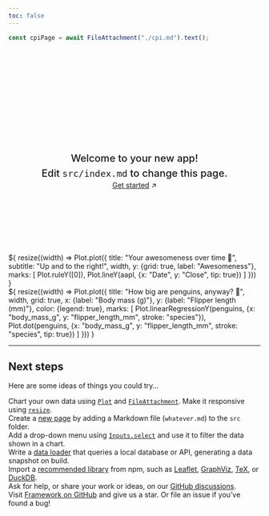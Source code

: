 ```yaml
---
toc: false
---
```


```js
const cpiPage = await FileAttachment("./cpi.md").text();
```


<div class="hero">
  <h1>hello</h1>
  <h2>Welcome to your new app! Edit&nbsp;<code style="font-size: 90%;">src/index.md</code> to change this page.</h2>
  <a href="https://observablehq.com/framework/getting-started">Get started<span style="display: inline-block; margin-left: 0.25rem;">↗︎</span></a>
</div>

<div class="grid" style="grid-template-columns: 1fr 3fr; grid-auto-rows: 504px;">
  <div class="card">${
    resize((width) => Plot.plot({
      title: "Your awesomeness over time 🚀",
      subtitle: "Up and to the right!",
      width,
      y: {grid: true, label: "Awesomeness"},
      marks: [
        Plot.ruleY([0]),
        Plot.lineY(aapl, {x: "Date", y: "Close", tip: true})
      ]
    }))
  }</div>
  <div class="card">${
    resize((width) => Plot.plot({
      title: "How big are penguins, anyway? 🐧", 
      width,
      grid: true,
      x: {label: "Body mass (g)"},
      y: {label: "Flipper length (mm)"},
      color: {legend: true},
      marks: [
        Plot.linearRegressionY(penguins, {x: "body_mass_g", y: "flipper_length_mm", stroke: "species"}),
        Plot.dot(penguins, {x: "body_mass_g", y: "flipper_length_mm", stroke: "species", tip: true})
      ]
    }))
  }</div>
</div>

---

## Next steps

Here are some ideas of things you could try…

<div class="grid grid-cols-4">
  <div class="card">
    Chart your own data using <a href="https://observablehq.com/framework/lib/plot"><code>Plot</code></a> and <a href="https://observablehq.com/framework/files"><code>FileAttachment</code></a>. Make it responsive using <a href="https://observablehq.com/framework/javascript#resize(render)"><code>resize</code></a>.
  </div>
  <div class="card">
    Create a <a href="https://observablehq.com/framework/project-structure">new page</a> by adding a Markdown file (<code>whatever.md</code>) to the <code>src</code> folder.
  </div>
  <div class="card">
    Add a drop-down menu using <a href="https://observablehq.com/framework/inputs/select"><code>Inputs.select</code></a> and use it to filter the data shown in a chart.
  </div>
  <div class="card">
    Write a <a href="https://observablehq.com/framework/loaders">data loader</a> that queries a local database or API, generating a data snapshot on build.
  </div>
  <div class="card">
    Import a <a href="https://observablehq.com/framework/imports">recommended library</a> from npm, such as <a href="https://observablehq.com/framework/lib/leaflet">Leaflet</a>, <a href="https://observablehq.com/framework/lib/dot">GraphViz</a>, <a href="https://observablehq.com/framework/lib/tex">TeX</a>, or <a href="https://observablehq.com/framework/lib/duckdb">DuckDB</a>.
  </div>
  <div class="card">
    Ask for help, or share your work or ideas, on our <a href="https://github.com/observablehq/framework/discussions">GitHub discussions</a>.
  </div>
  <div class="card">
    Visit <a href="https://github.com/observablehq/framework">Framework on GitHub</a> and give us a star. Or file an issue if you’ve found a bug!
  </div>
</div>

<style>

.hero {
  display: flex;
  flex-direction: column;
  align-items: center;
  font-family: var(--sans-serif);
  margin: 4rem 0 8rem;
  text-wrap: balance;
  text-align: center;
}

.hero h1 {
  margin: 1rem 0;
  padding: 1rem 0;
  max-width: none;
  font-size: 14vw;
  font-weight: 900;
  line-height: 1;
  background: linear-gradient(30deg, var(--theme-foreground-focus), currentColor);
  -webkit-background-clip: text;
  -webkit-text-fill-color: transparent;
  background-clip: text;
}

.hero h2 {
  margin: 0;
  max-width: 34em;
  font-size: 20px;
  font-style: initial;
  font-weight: 500;
  line-height: 1.5;
  color: var(--theme-foreground-muted);
}

@media (min-width: 640px) {
  .hero h1 {
    font-size: 90px;
  }
}

</style>
